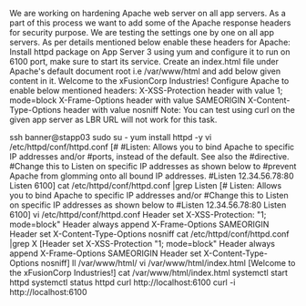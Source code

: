 We are working on hardening Apache web server on all app servers. As a part of this process we want to add some of the Apache response headers for security purpose. We are testing the settings one by one on all app servers. As per details mentioned below enable these headers for Apache:
Install httpd package on App Server 3 using yum and configure it to run on 6100 port, make sure to start its service.
Create an index.html file under Apache's default document root i.e /var/www/html and add below given content in it.
Welcome to the xFusionCorp Industries!
Configure Apache to enable below mentioned headers:
X-XSS-Protection header with value 1; mode=block
X-Frame-Options header with value SAMEORIGIN
X-Content-Type-Options header with value nosniff
Note: You can test using curl on the given app server as LBR URL will not work for this task.

ssh banner@stapp03
sudo su -
yum install httpd -y
vi /etc/httpd/conf/httpd.conf 
[#
#Listen: Allows you to bind Apache to specific IP addresses and/or
#ports, instead of the default. See also the <VirtualHost>
#directive.
#Change this to Listen on specific IP addresses as shown below to
#prevent Apache from glomming onto all bound IP addresses.
#Listen 12.34.56.78:80
Listen 6100]
cat /etc/httpd/conf/httpd.conf  |grep Listen
[# Listen: Allows you to bind Apache to specific IP addresses and/or
#Change this to Listen on specific IP addresses as shown below to 
#Listen 12.34.56.78:80
Listen 6100]
vi /etc/httpd/conf/httpd.conf
<IfModule mod_headers.c>
    Header set X-XSS-Protection: "1; mode=block"
    Header always append X-Frame-Options SAMEORIGIN
    Header set X-Content-Type-Options nosniff
</IfModule>
cat /etc/httpd/conf/httpd.conf  |grep X
[Header set X-XSS-Protection "1; mode=block"
Header always append X-Frame-Options SAMEORIGIN
Header set X-Content-Type-Options nosniff]
ll /var/www/html/
vi /var/www/html/index.html
[Welcome to the xFusionCorp Industries!]
cat /var/www/html/index.html
systemctl start httpd
systemctl status  httpd
curl http://localhost:6100
curl -i http://localhost:6100
